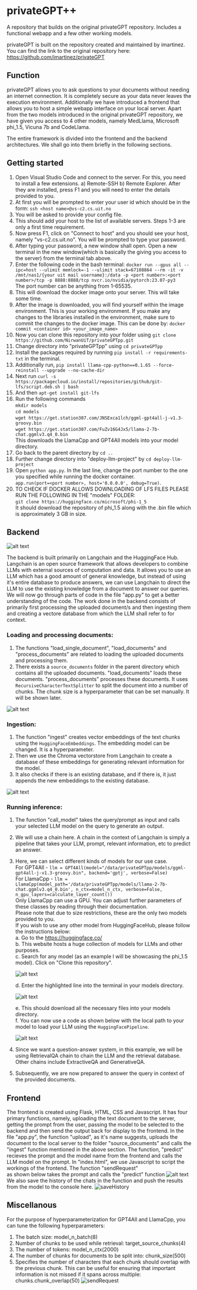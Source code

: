 # privateGPT++
A repository that builds on the original privateGPT repository. Includes a functional webapp and a few other working models.

privateGPT is built on the repository created and maintained by imartinez. You can find the link to the original repository here: https://github.com/imartinez/privateGPT

## Function
privateGPT allows you to ask questions to your documents without needing an internet connection. It is completely secure as your data never leaves the execution environment.
Additionally we have introduced a frontend that allows you to host a simple webapp interface on your local server. 
Apart from the two models introduced in the original privateGPT repository, we have given you access to 4 other models, namely MedLlama, Microsoft phi_1.5, Vicuna 7b and CodeLlama.

The entire framework is divided into the frontend and the backend architectures. We shall go into them briefly in the following sections.

## Getting started

1. Open Visual Studio Code and connect to the server. For this, you need to install a few extensions. a) Remote-SSH b) Remote Explorer. After they are installed, press F1 and you will need to enter the details provided to you.
2. At first you will be prompted to enter your user id which should be in the form: ```ssh <host name>@vs-c2.cs.uit.no```
3. You will be asked to provide your config file.
4. This should add your host to the list of available servers. Steps 1-3 are only a first time requirement.
5. Now press F1, click on "Connect to host" and you should see your host, namely "vs-c2.cs.uit.no". You will be prompted to type your password.
6. After typing your password, a new window shall open. Open a new terminal in the new window(which is basically the giving you access to the server) from the terminal tab above.
7. Enter the following code in the bash terminal: ```docker run --gpus all --ipc=host --ulimit memlock=-1 --ulimit stack=67108864 --rm -it -v /mnt/nas1/{your uit mail username}:/data -p <port number>:<port number>/tcp -p 8888:8888/tcp nvcr.io/nvidia/pytorch:23.07-py3```<br>
The port number can be anything from 1-65535.
8. This will download the docker image onto your server. This will take some time.
9. After the image is downloaded, you will find yourself within the image environment. This is your working environment. If you make any changes to the libraries installed in the environment, make sure to commit the changes to the docker image. This can be done by: ```docker commit <container id> <your_image_name>```
10. Now you can clone this repository into your folder using ```git clone https://github.com/NirwanUiT/privateGPTpp.git```
11. Change directory into "privateGPTpp" using ```cd privateGPTpp```
12. Install the packages required by running ```pip install -r requirements-txt``` in the terminal.
13. Additionally run, ```pip install llama-cpp-python==0.1.65 --force-reinstall --upgrade --no-cache-dir```
14. Next run ```curl -s https://packagecloud.io/install/repositories/github/git-lfs/script.deb.sh | bash```
15. And then ```apt-get install git-lfs```
16. Run the following commands<br>
   ```mkdir models```<br>
   ```cd models```<br>
   ```wget https://get.station307.com/JNSExca1lch/ggml-gpt4all-j-v1.3-groovy.bin```<br>
   ```wget https://get.station307.com/FuZv16G4Jx5/llama-2-7b-chat.ggmlv3.q4_0.bin```<br>
   This downloads the LlamaCpp and GPT4All models into your model directory.
17. Go back to the parent directory by ```cd ..```
18. Further change directory into "deploy-llm-project" by ```cd deploy-llm-project```
19. Open ```python app.py```. In the last line, change the port number to the one you specified while running the docker container.<br>
```app.run(port=<port number>, host='0.0.0.0', debug=True)```.
20. TO CHECK IF DOCKER ALLOWS DOWNLOADING OF LFS FILES PLEASE RUN THE FOLLOWING IN THE "models" FOLDER:
    <br>
    ```git clone https://huggingface.co/microsoft/phi-1_5```
    <br>
    It should download the repository of phi_1.5 along with the .bin file which is approximately 3 GB in size.

## Backend

![alt text](https://github.com/NirwanUiT/privateGPTpp/blob/master/Flowchart.png?raw=true)

The backend is built primarily on Langchain and the HuggingFace Hub.
Langchain is an open source framework that allows developers to combine LLMs with external sources of computation and data.
It allows you to use an LLM which has a good amount of general knowledge, but instead of using it's entire database to produce answers, we can use Langchain to direct the LLM to use the existing knowledge from a document to answer our queries. 
We will now go through parts of code in the file "app.py" to get a better understanding of the code.
The work done in the backend consists of primarily first processing the uploaded document/s and then ingesting them and creating a vectore database from which the LLM shall refer to for context.

### Loading and processing documents:
1. The functions "load_single_document", "load_documents" and "process_documents" are related to loading the uploaded documents and processing them.
2. There exists a ```source_documents``` folder in the parent directory which contains all the uploaded documents. "load_documents" loads these documents. "process_documents" processes these documents. It uses ```RecursiveCharacterTextSplitter``` to split the document into a number of chunks. The chunk size is a hyperparameter that can be set manually. It will be shown later.<br>

![alt text](https://github.com/NirwanUiT/privateGPTpp/blob/master/text_splitter.png?raw=true)

### Ingestion:
1. The function "ingest" creates vector embeddings of the text chunks using the ```HuggingFaceEmbeddings```. The embedding model can be changed. It is a hyperparameter.
2. Then we use the Chroma vectorstore from Langchain to create a database of these embeddings for generating relevant information for the model.
3. It also checks if there is an existing database, and if there is, it just appends the new embeddings to the existing database.
   
![alt text](https://github.com/NirwanUiT/privateGPTpp/blob/master/ingest.png?raw=true)

### Running inference:
1. The function "call_model" takes the query/prompt as input and calls your selected LLM model on the query to generate an output.
2. We will use a chain here. A chain in the context of Langchain is simply a pipeline that takes your LLM, prompt, relevant information, etc to predict an answer.
3. Here, we can select different kinds of models for our use case.<br>
   For GPT4All - ```llm = GPT4All(model="/data/privateGPTpp/models/ggml-gpt4all-j-v1.3-groovy.bin", backend='gptj', verbose=False)```<br>
   For LlamaCpp - ```llm = LlamaCpp(model_path='/data/privateGPTpp/models/llama-2-7b-chat.ggmlv3.q4_0.bin', n_ctx=model_n_ctx, verbose=False, n_gpu_layers=calculate_layer_count())```<br>
   Only LlamaCpp can use a GPU. You can adjust further parameters of these classes by reading through their documentation.<br>
   Please note that due to size restrictions, these are the only two models provided to you.<br>
   If you wish to use any other model from HuggingFaceHub, please follow the instructions below:<br>
   a. Go to the https://huggingface.co/<br>
   b. This website hosts a huge collection of models for LLMs and other purposes.<br>
   c. Search for any model (as an example I will be showcasing the phi_1.5 model). Click on "Clone this repository".<br>
   
   ![alt text](https://github.com/NirwanUiT/privateGPTpp/blob/master/huggingface_phi_clone.png?raw=true)<br>
   
   d. Enter the highlighted line into the terminal in your models directory.<br>
   
   ![alt text](https://github.com/NirwanUiT/privateGPTpp/blob/master/clone_huggingface_model.png?raw=true)<br>
   
   e. This should download all the necessary files into your models directory.<br>
   f. You can now use a code as shown below with the local path to your model to load your LLM using the ```HuggingFacePipeline```.
   
   ![alt text](https://github.com/NirwanUiT/privateGPTpp/blob/master/HuggingFacePipeline.png?raw=true)<br>
   
5. Since we want a question-answer system, in this example, we will be using RetrievalQA chain to chain the LLM and the retrieval database. Other chains include ExtractiveQA and GenerativeQA.<br>
6. Subsequently, we are now prepared to answer the query in context of the provided documents.

## Frontend

The frontend is created using Flask, HTML, CSS and Javascript.
It has four primary functions, namely, uploading the text document to the server, getting the prompt from the user, passing the model to be selected to the backend and then send the output back for display to the frontend.
In the file "app.py", the function "upload", as it's name suggests, uploads the document to the local server to the folder "source_documents" and calls the "ingest" function mentioned in the above section. The function, "predict" recieves the prompt and the model name from the frontend and calls the LLM model on the prompt.
In "index.html", we use Javascript to script the workings of the frontend. The function "sendRequest"<br> as shown below takes the prompt and calls the "predict" function 
![alt text](https://github.com/NirwanUiT/privateGPTpp/blob/master/sendRequest.png?raw=true)<br>
We also save the history of the chats in the function and push the results from the model to the console here.
![saveHistory](https://github.com/NirwanUiT/privateGPTpp/assets/115945346/e734c397-0e77-4b15-a402-b33cf31e8563)


## Miscellanous

For the purpose of hyperparameterization for GPT4All and LlamaCpp, you can tune the following hyperparameters:
1. The batch size: model_n_batch(8)
2. Number of chunks to be used while retrieval: target_source_chunks(4)
3. The number of tokens: model_n_ctx(2000)
4. The number of chunks for documents to be split into: chunk_size(500)
5. Specifies the number of characters that each chunk should overlap with the previous chunk. This can be useful for ensuring that important information is not missed if it spans across multiple: chunks.chunk_overlap(50)
![sendRequest](https://github.com/NirwanUiT/privateGPTpp/assets/115945346/7c696874-24ed-42a6-9b8d-b15c7ede3710)
